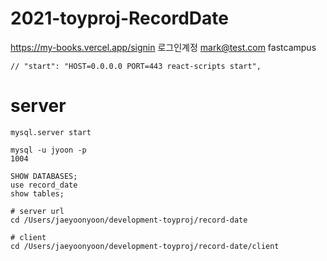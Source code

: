 # 2021-toyproj-RecordDate

<https://my-books.vercel.app/signin>
로그인계정
mark@test.com
fastcampus

    // "start": "HOST=0.0.0.0 PORT=443 react-scripts start",

# server

```
mysql.server start

mysql -u jyoon -p
1004

SHOW DATABASES;
use record_date
show tables;

# server url
cd /Users/jaeyoonyoon/development-toyproj/record-date

# client
cd /Users/jaeyoonyoon/development-toyproj/record-date/client
```
